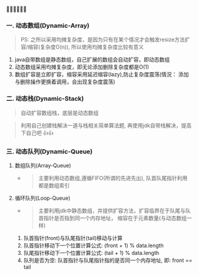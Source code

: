 🚀🚀🚀🚀🚀🚀

### 一. 动态数组(Dynamic-Array)

> PS: 之所以采用均摊复杂度，是因为只有在某个情况才会触发resize方法扩容/缩容(复杂度O(n)), 所以使用均摊复杂度比较有意义

  1. java自带数组是静态数组，自己扩展的数组会自动扩容，即动态数组
  2. 动态数组采用均摊复杂度，即无论添加删除复杂度都是O(1)
  3. 数组扩容是立即扩容，缩容采用延迟缩容(lazy),防止复杂度震荡(情況： 添加与删除操作更换着调用，会出现复杂度震荡)


### 二. 动态栈(Dynamic-Stack)

  > 自动扩容数组栈，底层是动态数组

  > 利用自己创建栈解决一道与栈相关简单算法题, 再使用jdk自带栈解决，提高下自己吧 👍👍


### 三. 动态队列(Dynamic-Queue)

  1. 数组队列(Array-Queue)
     -  > 主要利用动态数组,遵循FIFO(所谓的先进先出), 队首队尾指针利用都是数组索引
  2. 循环队列(Loop-Queue)
     -  > 主要利用jdk中静态数组，并提供扩容方法，扩容临界在于队尾与队首指针是否指到同一个内存地址， 缩容在于元素数量(与动态数组一样)
     1. 队首指针(front)与队尾指针(tail)移动与计算
     2. 队首指针移动下一个位置计算公式:  (front + 1) % data.length
     3. 队尾指针移动下一个位置计算公式:  (tail + 1) % data.length
     4. 队列是否为空:   队首指针与队尾指针指的是否同一个内存地址, 即:  front == tail
